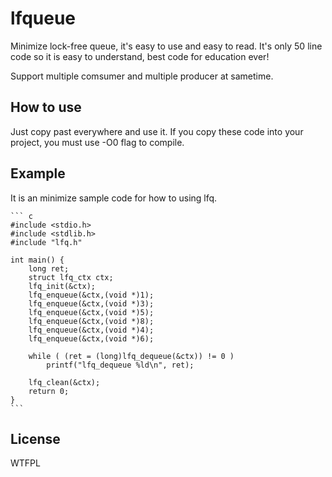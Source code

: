 # lfqueue
Minimize lock-free queue, it's easy to use and easy to read. It's only 50 line code so it is easy to understand, best code for education ever!

Support multiple comsumer and multiple producer at sametime.

## How to use

Just copy past everywhere and use it. If you copy these code into your project, you must use -O0 flag to compile.

## Example

It is an minimize sample code for how to using lfq.

	``` c
	#include <stdio.h>
	#include <stdlib.h>
	#include "lfq.h"

	int main() {
		long ret;
		struct lfq_ctx ctx;
		lfq_init(&ctx);
		lfq_enqueue(&ctx,(void *)1);
		lfq_enqueue(&ctx,(void *)3);
		lfq_enqueue(&ctx,(void *)5);
		lfq_enqueue(&ctx,(void *)8);
		lfq_enqueue(&ctx,(void *)4);
		lfq_enqueue(&ctx,(void *)6);
		
		while ( (ret = (long)lfq_dequeue(&ctx)) != 0 )
			printf("lfq_dequeue %ld\n", ret);
		
		lfq_clean(&ctx);
		return 0;
	}
	```
	
## License

WTFPL